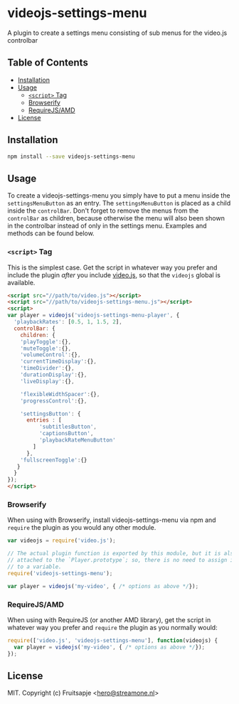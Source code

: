 # videojs-settings-menu

A plugin to create a settings menu consisting of sub menus for the video.js controlbar

## Table of Contents

<!-- START doctoc generated TOC please keep comment here to allow auto update -->
<!-- DON'T EDIT THIS SECTION, INSTEAD RE-RUN doctoc TO UPDATE -->


- [Installation](#installation)
- [Usage](#usage)
  - [`<script>` Tag](#script-tag)
  - [Browserify](#browserify)
  - [RequireJS/AMD](#requirejsamd)
- [License](#license)

<!-- END doctoc generated TOC please keep comment here to allow auto update -->

## Installation

```sh
npm install --save videojs-settings-menu
```

## Usage

To create a videojs-settings-menu you simply have to put a menu inside the `settingsMenuButton` as an entry. The `settingsMenuButton` is placed as a child inside the `controlBar`. Don't forget to remove the menus from the `controlBar` as children, because otherwise the menu will also been shown in the controlbar instead of only in the settings menu. Examples and methods can be found below.

### `<script>` Tag

This is the simplest case. Get the script in whatever way you prefer and include the plugin _after_ you include [video.js][videojs], so that the `videojs` global is available.

```html
<script src="//path/to/video.js"></script>
<script src="//path/to/videojs-settings-menu.js"></script>
<script>
var player = videojs('videojs-settings-menu-player', {
  'playbackRates': [0.5, 1, 1.5, 2],
  controlBar: {
    children: {
    'playToggle':{},
    'muteToggle':{},
    'volumeControl':{},
    'currentTimeDisplay':{},
    'timeDivider':{},
    'durationDisplay':{},
    'liveDisplay':{},

    'flexibleWidthSpacer':{},
    'progressControl':{},

    'settingsButton': {
      entries : [
          'subtitlesButton',
          'captionsButton',
          'playbackRateMenuButton'
        ]
      },
    'fullscreenToggle':{}
   }
  }
});
</script>
```

### Browserify

When using with Browserify, install videojs-settings-menu via npm and `require` the plugin as you would any other module.

```js
var videojs = require('video.js');

// The actual plugin function is exported by this module, but it is also
// attached to the `Player.prototype`; so, there is no need to assign it
// to a variable.
require('videojs-settings-menu');

var player = videojs('my-video', { /* options as above */});
```

### RequireJS/AMD

When using with RequireJS (or another AMD library), get the script in whatever way you prefer and `require` the plugin as you normally would:

```js
require(['video.js', 'videojs-settings-menu'], function(videojs) {
  var player = videojs('my-video', { /* options as above */});
});
```

## License

MIT. Copyright (c) Fruitsapje &lt;hero@streamone.nl&gt;


[videojs]: http://videojs.com/
